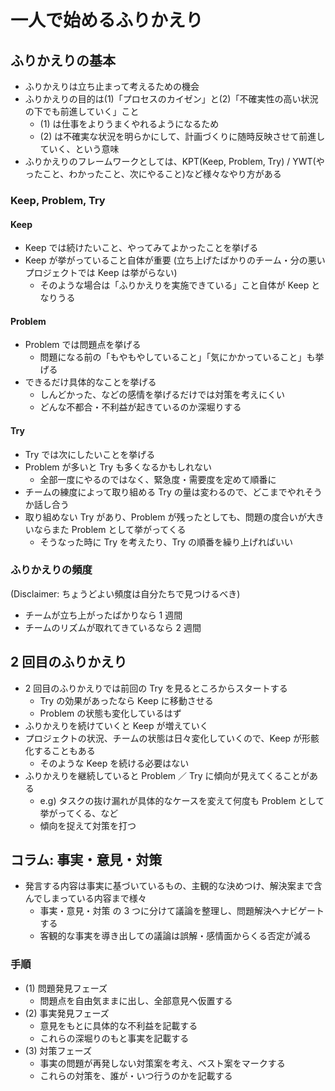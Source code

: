 # 一人で始めるふりかえり

## ふりかえりの基本

- ふりかえりは立ち止まって考えるための機会
- ふりかえりの目的は(1)「プロセスのカイゼン」と(2)「不確実性の高い状況の下でも前進していく」こと
  - (1) は仕事をよりうまくやれるようになるため
  - (2) は不確実な状況を明らかにして、計画づくりに随時反映させて前進していく、という意味
- ふりかえりのフレームワークとしては、KPT(Keep, Problem, Try) / YWT(やったこと、わかったこと、次にやること)など様々なやり方がある

### Keep, Problem, Try

#### Keep

- Keep では続けたいこと、やってみてよかったことを挙げる
- Keep が挙がっていること自体が重要 (立ち上げたばかりのチーム・分の悪いプロジェクトでは Keep は挙がらない)
  - そのような場合は「ふりかえりを実施できている」こと自体が Keep となりうる

#### Problem

- Problem では問題点を挙げる
  - 問題になる前の「もやもやしていること」「気にかかっていること」も挙げる
- できるだけ具体的なことを挙げる
  - しんどかった、などの感情を挙げるだけでは対策を考えにくい
  - どんな不都合・不利益が起きているのか深堀りする

#### Try

- Try では次にしたいことを挙げる
- Problem が多いと Try も多くなるかもしれない
  - 全部一度にやるのではなく、緊急度・需要度を定めて順番に
- チームの練度によって取り組める Try の量は変わるので、どこまでやれそうか話し合う
- 取り組めない Try があり、Problem が残ったとしても、問題の度合いが大きいならまた Problem として挙がってくる
  - そうなった時に Try を考えたり、Try の順番を繰り上げればいい

### ふりかえりの頻度

(Disclaimer: ちょうどよい頻度は自分たちで見つけるべき)

- チームが立ち上がったばかりなら 1 週間
- チームのリズムが取れてきているなら 2 週間

## 2 回目のふりかえり

- 2 回目のふりかえりでは前回の Try を見るところからスタートする
  - Try の効果があったなら Keep に移動させる
  - Problem の状態も変化しているはず
- ふりかえりを続けていくと Keep が増えていく
- プロジェクトの状況、チームの状態は日々変化していくので、Keep が形骸化することもある
  - そのような Keep を続ける必要はない
- ふりかえりを継続していると Problem ／ Try に傾向が見えてくることがある
  - e.g) タスクの抜け漏れが具体的なケースを変えて何度も Problem として挙がってくる、など
  - 傾向を捉えて対策を打つ

## コラム: 事実・意見・対策

- 発言する内容は事実に基づいているもの、主観的な決めつけ、解決案まで含んでしまっている内容まで様々
  - 事実・意見・対策 の 3 つに分けて議論を整理し、問題解決へナビゲートする
  - 客観的な事実を導き出しての議論は誤解・感情面からくる否定が減る

### 手順

- (1) 問題発見フェーズ
  - 問題点を自由気ままに出し、全部意見へ仮置する
- (2) 事実発見フェーズ
  - 意見をもとに具体的な不利益を記載する
  - これらの深堀りのもと事実を記載する
- (3) 対策フェーズ
  - 事実の問題が再発しない対策案を考え、ベスト案をマークする
  - これらの対策を、誰が・いつ行うのかを記載する
